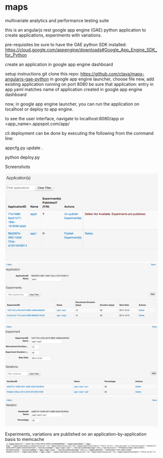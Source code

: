 maps
====
multivariate
analytics
and performance testing
suite

this is an angularjs rest google app engine (GAE) python application to create applications, experiments with variations.

pre-requisites
be sure to have the GAE python SDK installed: 
https://cloud.google.com/appengine/downloads#Google_App_Engine_SDK_for_Python

create an application in google app engine dashboard

setup instructions
git clone this repo: https://github.com/ctava/maps-angularjs-gae-python
in google app engine launcher, choose file new, add existing application running on port 8080
be sure that application: entry in app.yaml matches name of application created in google app engine dashboard

now, in google app engine launcher, you can run the application on localhost or deploy to app engine.

to see the user interface, navigate to localhost:8080/app or <app_name>.appspot.com/app/

cli deployment can be done by executing the following from the command line:

appcfg.py update .

python deploy.py

Screenshots

![Alt text](https://github.com/ctava/maps-angularjs-gae-python/blob/master/applications.png "Applications")
![Alt text](https://github.com/ctava/maps-angularjs-gae-python/blob/master/experiments.png "Experiments")
![Alt text](https://github.com/ctava/maps-angularjs-gae-python/blob/master/variations.png "Variations")
![Alt text](https://github.com/ctava/maps-angularjs-gae-python/blob/master/variation.png "Variation")

Experiments, variations are published on an application-by-application basis to memcache
![Alt text](https://github.com/ctava/maps-angularjs-gae-python/blob/master/memcache.png "Memcache")
